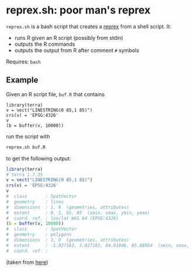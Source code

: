 # reprex.sh: poor man's reprex

`reprex.sh` is a bash script that creates a [reprex](https://stackoverflow.com/questions/5963269/how-to-make-a-great-r-reproducible-example/16532098) from a shell script. It:

* runs R given an R script (possibly from stdin)
* outputs the R commands
* outputs the output from R after comment `#` symbols

Requires: `bash`

## Example

Given an R script file, `buf.R` that contains
```
library(terra)
v = vect("LINESTRING(0 85,1 85)") 
crs(v) = 'EPSG:4326'
v
(b = buffer(v, 10000))
```
run the script with
```bash
reprex.sh buf.R
```
to get the following output:
```r
library(terra)
# terra 1.7.35
v = vect("LINESTRING(0 85,1 85)")
crs(v) = 'EPSG:4326'
v
#  class       : SpatVector
#  geometry    : lines
#  dimensions  : 1, 0  (geometries, attributes)
#  extent      : 0, 1, 85, 85  (xmin, xmax, ymin, ymax)
#  coord. ref. : lon/lat WGS 84 (EPSG:4326)
(b = buffer(v, 10000))
#  class       : SpatVector
#  geometry    : polygons
#  dimensions  : 1, 0  (geometries, attributes)
#  extent      : -1.027163, 2.027163, 84.91046, 85.08954  (xmin, xmax, ymin, ymax)
#  coord. ref. :
```
(taken from [here](https://github.com/rspatial/terra/issues/1184))
